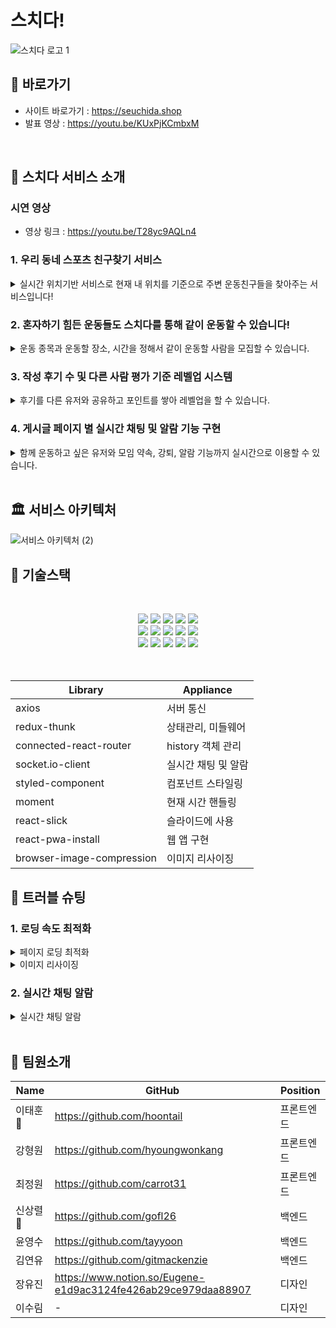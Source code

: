 # 스치다!
  ![스치다 로고 1](https://practice2082.s3.ap-northeast-2.amazonaws.com/Slide+16_9+-+1+(4).png)



## 📍 바로가기
- 사이트 바로가기 : https://seuchida.shop
- 발표 영상 : https://youtu.be/KUxPjKCmbxM

<br>

## 🎉 스치다 서비스 소개

### 시연 영상
- 영상 링크 : https://youtu.be/T28yc9AQLn4

### 1. 우리 동네 스포츠 친구찾기 서비스
  <details> <summary>실시간 위치기반 서비스로 현재 내 위치를 기준으로 주변 운동친구들을 찾아주는 서비스입니다!</summary> <div markdown="1"> 
  <img width='25%' src='https://ifh.cc/g/0BVNnz.jpg'>
  <img width='25%' src='https://ifh.cc/g/x3TpPz.png'> 
  </div>
  </details>


### 2. 혼자하기 힘든 운동들도 스치다를 통해 같이 운동할 수 있습니다!
  <details> <summary>운동 종목과 운동할 장소, 시간을 정해서 같이 운동할 사람을 모집할 수 있습니다.</summary> <div markdown="1">
  <img width='25%' src='https://user-images.githubusercontent.com/101075382/171587157-f7fe62b1-62aa-44b7-ac2a-c6a7eb8097f5.png'> 
  <img width='25%' src='https://user-images.githubusercontent.com/101075382/171531965-6519294c-8a8d-40d1-a687-f524551e4aec.JPG'> 
  <img width='25%' src='https://user-images.githubusercontent.com/101075382/171533020-78f53e3d-2acd-49a3-80cc-c70789f3751f.png'> 
  </div> 
  </details>


### 3. 작성 후기 수 및 다른 사람 평가 기준 레벨업 시스템
  <details> <summary>후기를 다른 유저와 공유하고 포인트를 쌓아 레벨업을 할 수 있습니다.</summary> <div markdown="1">
  <img width='25%' src='https://user-images.githubusercontent.com/101075382/171525541-5f198111-ae51-4160-8a15-63d9c14b4b72.png'>
  <img width='25%' src='https://user-images.githubusercontent.com/101075382/171525884-aef1d9ed-9e32-4511-ac0e-0723f4189760.png'> 
  <img width='25%' src='https://user-images.githubusercontent.com/101075382/171997934-2f71c6f7-ec37-450e-b339-fbfbfac943d4.png'> 
  </div> 
  </details>
  
### 4. 게시글 페이지 별 실시간 채팅 및 알람 기능 구현
  <details> <summary>함께 운동하고 싶은 유저와 모임 약속, 강퇴, 알람 기능까지 실시간으로 이용할 수 있습니다.</summary> <div markdown="1">
  <img width='25%' src='https://user-images.githubusercontent.com/101075382/171526375-417493e3-425b-475b-91ac-4006f8fb7e66.png'>
  <img width='25%' src='https://user-images.githubusercontent.com/101075382/171526408-e310bedf-6311-4960-8c9f-546707f258f8.png'> 
  <img width='25%' src='https://user-images.githubusercontent.com/101075382/171526426-6e0c0197-03a3-497a-b6f1-bf450800d543.png'> 
  </div> 
  </details>

<br>

## 🏛 서비스 아키텍처   

![서비스 아키텍처 (2)](https://user-images.githubusercontent.com/101075382/171594436-c20d9b32-aef0-4d34-b7aa-4ae6c9445b7a.png)

## 💠 기술스택
<br>
<p align="center">
<img src="https://img.shields.io/badge/github-181717?style=for-the-badge&logo=github&logoColor=white">
  <img src="https://img.shields.io/badge/github actions-2088FF?style=for-the-badge&logo=github actions&logoColor=white">
<img src="https://img.shields.io/badge/slick-1572B6?style=for-the-badge&logo=slick&logoColor=white">
<img src="https://img.shields.io/badge/pwa-1572B6?style=for-the-badge&logo=pwa&logoColor=white">
<img src="https://img.shields.io/badge/Axios-pink?style=for-the-badge&logo=Axios&logoColor=black">
<br>
<img src="https://img.shields.io/badge/html-E34F26?style=for-the-badge&logo=html5&logoColor=white">
<img src="https://img.shields.io/badge/css-1572B6?style=for-the-badge&logo=css3&logoColor=white">
<img src="https://img.shields.io/badge/javascript-F7DF1E?style=for-the-badge&logo=javascript&logoColor=black">
<img src="https://img.shields.io/badge/React-61DAFB?style=for-the-badge&logo=React&logoColor=black">
<img src="https://img.shields.io/badge/Redux-764ABC?style=for-the-badge&logo=Redux&logoColor=white">
<br>
<img src="https://img.shields.io/badge/Socket.io-010101?style=for-the-badge&logo=Socket.io&logoColor=white">
<img src="https://img.shields.io/badge/CloudFront-D05C4B?style=for-the-badge&logo=CloudFront&logoColor=white">
<img src="https://img.shields.io/badge/Route53-E68B49?style=for-the-badge&logo=Route53s&logoColor=white">
<img src="https://img.shields.io/badge/S3-569A31?style=for-the-badge&logo=S3&logoColor=white">
<img src="https://img.shields.io/badge/styledcomponents-569A31?style=for-the-badge&logo=styledcomponents&logoColor=white">
<br>
<br>
<br>

| Library | Appliance |
| --- | --- |
| axios | 서버 통신 |
| redux-thunk | 상태관리, 미들웨어 |
| connected-react-router | history 객체 관리 |
| socket.io-client | 실시간 채팅 및 알람 |  
| styled-component | 컴포넌트 스타일링 |
| moment | 현재 시간 핸들링 |
| react-slick | 슬라이드에 사용 |
| react-pwa-install | 웹 앱 구현 |
| browser-image-compression | 이미지 리사이징 |
  
## 🚨 트러블 슈팅

  
### 1. 로딩 속도 최적화 
 <details>
  <summary>페이지 로딩 최적화</summary>
  
  * 문제 상황
    - 페이지 로딩이 느려 화면이 늦게 뜨는 현상 발생 
  * 해결 방안
    - 코드 분할
    - 레이지 로딩 
    - 대용량 기본 이미지 압축 
    - 웹폰트 최적화
    - 불필요한 코드 정리 
  * 의견 조율 및 결정
    - 위 5가지 해결방안(코드 스플리팅, 레이지 로딩, 이미지 압축, 웹폰트 최적화, 코드 정리) 모두 적용하여 로딩 속도 현저히 상승. 
    - 적용 전: ![image](https://user-images.githubusercontent.com/100031041/171617385-5eed8aaa-25ed-474b-899b-1cb603a83ae2.png) 
    - 적용 후: ![image](https://user-images.githubusercontent.com/100031041/171617412-f5eff2d7-be16-4469-b09f-12a86e505408.png)
    - ![image](https://user-images.githubusercontent.com/100031041/171617501-fd8da0e5-85a9-4470-a965-f60a413ccb33.png)
    - ![image](https://user-images.githubusercontent.com/100031041/171617522-84d41f5a-0100-4c87-a96e-31bc6b7b2b7d.png)


 </details>
 <details>
  <summary>이미지 리사이징</summary>
   
  * 문제 상황 
    - 이미지가 포함된 게시글 혹은 프로필사진 로드 시, 이미지가 천천히 뜨는 현상 발생
  * 해결 방안 
    - 업로드 시 이미지 압축
  * 의견 조율 및 결정 
    - 앞서 적용시킨 레이지 로딩에도 불구하고 문제상황 해결 안됨 => 라이브러리(browser-image-compression)를 적용해 업로드 시의 이미지를 압축하였고 이전 대비 문제 상황 개선  
    - ![image](https://user-images.githubusercontent.com/100031041/171618012-25beb2a9-628f-4e54-88b7-3e23021ce1e6.png)
    - ![image](https://user-images.githubusercontent.com/100031041/171617947-228b2f65-8904-420a-96e7-9548e8768fec.png)

 </details>
  
  ### 2. 실시간 채팅 알람
 <details>
  <summary>실시간 채팅 알람</summary>
  
  * 문제 상황
    - 알람 수신을 위해 첫 렌더링 화면에서 소켓을 연결하였으나 리렌더링 시 클라이언트와 서버간 중첩연결로 수신되는 데이터가 늘어나는 문제 발생.
  * 해결 방안
    - 메인 페이지 컴포넌트가 아닌 최상위 컴포넌트인 App.js에서 소켓 연결 후, 수신되는 데이터는 Redux로 관리.
  * 의견 조율 및 결정
    - 위 해결방안을 적용하여 새로고침 후에도 모든 페이지에서 실시간 알람을 수신 가능.
   <div markdown="1">
    <img width='25%' src="https://user-images.githubusercontent.com/101075382/171623433-dc7d041a-e0cb-4e04-947e-31a433a0ae70.PNG">
    <img width='25%' src="https://user-images.githubusercontent.com/101075382/171623493-115843b2-9d6c-4598-b424-5161bcf62d5d.PNG">
 </details>


<br>

## 📌 팀원소개



| Name     | GitHub                             | Position  |
| -------- | ---------------------------------- | --------- |
| 이태훈🔰   | https://github.com/hoontail          | 프론트엔드 |
| 강형원   | https://github.com/hyoungwonkang           | 프론트엔드 |
| 최정원   | https://github.com/carrot31       | 프론트엔드 |
| 신상렬🔰   | https://github.com/gofl26        | 백엔드     |
| 윤영수   | https://github.com/tayyoon         | 백엔드     |
| 김연유   |  https://github.com/gitmackenzie      | 백엔드     |
| 장유진   | https://www.notion.so/Eugene-e1d9ac3124fe426ab29ce979daa88907                                  | 디자인     |
| 이수림   | -                                   | 디자인     |

<br />
